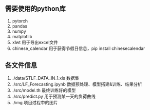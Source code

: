 ## 需要使用的python库
1. pytorch
2. pandas
3. numpy
4. matplotlib
5. xlwt
    用于导出excel文件
6. chinese_calendar
    用于获得节假日信息，pip install chinesecalendar

## 各文件信息
1. ./data/STLF_DATA_IN_1.xls 数据集
2. ./src/LF_Forecasting.ipynb 数据预处理、模型搭建&训练、结果分析
3. ./src/model.th 最终训练好的模型
4. ./src/predict.py 用于预测某一天的负荷曲线
6. ./img 项目过程中的图片